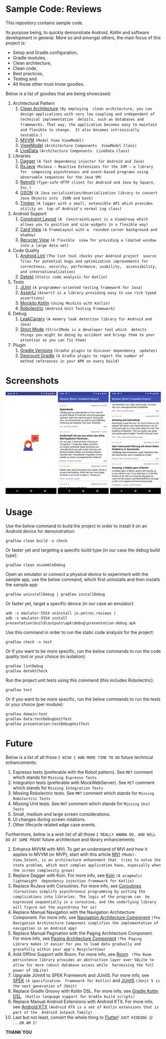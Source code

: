 # Sample Code: Reviews

This repository contains sample code. 

Its purpose being, to quickly demonstrate Android, Kotlin and software development in general. More so and amongst others, 
the main focus of this project is:
- Setup and Gradle configuration, 
- Gradle modules,
- Clean architecture,
- Clean code,
- Best practices,
- Testing and 
- All those other must know goodies.

Below is a list of goodies that are being showcased:

1. Architectural Pattern
    1. [Clean Architecture](https://8thlight.com/blog/uncle-bob/2012/08/13/the-clean-architecture.html) ```(By employing 
    clean architecture, you can design applications with very low coupling and independent of technical implementation 
    details, such as databases and frameworks. That way, the application becomes easy to maintain and flexible to change. 
    It also becomes intrinsically testable.)```
    2. [MVVM](https://en.wikipedia.org/wiki/Model%E2%80%93view%E2%80%93viewmodel) ```(Model View ViewModel)```
    3. [ViewModel](https://developer.android.com/topic/libraries/architecture/viewmodel) ```(Architecture Components 
    ViewModel Class)```
    4. [LivaData](https://developer.android.com/topic/libraries/architecture/livedata) ```(Architecture Components 
    LiveData Class)```
2. Libraries
    1. [Dagger](https://github.com/google/dagger) ```(A fast dependency injector for Android and Java)```
    2. [RxJava](https://github.com/ReactiveX/RxJava) ```(RxJava – Reactive Extensions for the JVM – a library for 
    composing asynchronous and event-based programs using observable sequences for the Java VM)```
    3. [Retrofit](https://github.com/square/retrofit) ```(Type-safe HTTP client for Android and Java by Square, Inc.)```
    4. [GSON](https://github.com/google/gson) ```(A Java serialization/deserialization library to convert Java Objects into 
    JSON and back)```
    5. [Timber](https://github.com/JakeWharton/timber) ```(A logger with a small, extensible API which provides utility on 
    top of Android's normal Log class)```
3. Android Support
    1. [Constraint Layout](https://developer.android.com/reference/android/support/constraint/ConstraintLayout) ```(A 
    ConstraintLayout is a ViewGroup which allows you to position and size widgets in a flexible way)```
    2. [Card View](https://developer.android.com/reference/android/support/v7/widget/CardView.html) ```(A FrameLayout with a 
    rounded corner background and shadow)```
    3. [Recycler View](https://developer.android.com/reference/android/support/v7/widget/RecyclerView.html) ```(A flexible 
    view for providing a limited window into a large data set)```
4. Code Quality
    1. [Android Lint](https://developer.android.com/studio/write/lint.html) ```(The lint tool checks your Android project 
    source files for potential bugs and optimization improvements for correctness, security, performance, usability, 
    accessibility, and internationalization)```
    2. [Detekt](https://github.com/arturbosch/detekt) ```(Static code analysis for Kotlin)```
5. Tests
    1. [JUnit](https://github.com/junit-team/junit4) ```(A programmer-oriented testing framework for Java)```
    2. [AssertJ](https://github.com/joel-costigliola/assertj-core) ```(AssertJ is a library providing easy to use rich typed 
    assertions)```
    3. [Mockito Kotlin](https://github.com/nhaarman/mockito-kotlin) ```(Using Mockito with Kotlin)```
    4. [Robolectric](https://github.com/robolectric/robolectric) ```(Android Unit Testing Framework)```
6. Debug
    1. [LeakCanary](https://github.com/square/leakcanary) ```(A memory leak detection library for Android and Java)```
    1. [Strict Mode](https://developer.android.com/reference/android/os/StrictMode) ```(StrictMode is a developer tool which 
    detects things you might be doing by accident and brings them to your attention so you can fix them)```
7. Plugin
    1. [Gradle Versions](https://github.com/ben-manes/gradle-versions-plugin) ```(Gradle plugin to discover dependency 
    updates)```
    2. [Dexcount Gradle](https://github.com/KeepSafe/dexcount-gradle-plugin) ```(A Gradle plugin to report the number of 
    method references in your APK on every build)```

# Screenshots

![alt tag](https://github.com/ParaskP7/sample-code-reviews/blob/master/demo.png)

# Usage

Use the below command to build the project in order to install it on an Android device for demonstration:
```
gradlew clean build -x check
```

Or faster yet and targeting a specific build type (in our case the debug build type):
```
gradlew clean assembleDebug
```

Open an emulator or connect a physical device to experiment with the sample app, use the below command, which first 
uninstalls and then installs the sample app:
```
gradlew uninstallDebug | gradlew installDebug
```

Or faster yet, target a specific device (in our case an emulator):
```
adb -s emulator-5554 uninstall io.petros.reviews | 
adb -s emulator-5554 install presentation\build\outputs\apk\debug\presentation-debug.apk
```

Use this command in order to run the static code analysis for the project:
```
gradlew check -x test
```

Or if you want to be more specific, run the below commands to run the code quality tool or your choice (in isolation):
```
gradlew lintDebug
gradlew detektCheck
```

Run the project unit tests using this command (this includes Robolectric):
```
gradlew test
```

Or if you want to be more specific, run the below commands to run the tests or your choice (per module):
```
gradlew domain:test
gradlew data:testDebugUnitTest
gradlew presentation:testDebugUnitTest
```

# Future

Below is a list of all those ```I WISH I HAD MORE TIME TO DO``` future technical enhancements:
1. Espresso tests (preferable with the Robot pattern). See `MET` comment which stands for `Missing Espresso Tests`
2. Integration tests (preferable with MockWebServer). See `MIT` comment which stands for `Missing Integration Tests`
3. Missing Robolectric tests. See `MRT` comment which stands for `Missing Robolectric Tests`
4. Missing Unit tests. See `MUT` comment which stands for `Missing Unit Tests`
5. Small, medium and large screen considerations.
6. UI changes during screen rotations.
7. Other lifecycle related edge case events.

Furthermore, below is a wish list of all those ```I REALLY WANNA DO, AND WILL DO AT SOME POINT``` future architecture 
and library enhancements:
1. Enhance MVVM with MVI. To get an understand of MVI and how it applies to MVVM (or MVP), start with this article
   [MVI](http://hannesdorfmann.com/android/model-view-intent) ```(Model-View_Intent, is an architecture enhancment that 
   tries to solve the state problem, which most complex application have, especially when the screen complexity grows)```
2. Replace Dagger with Koin. For more info, see [Koin](https://github.com/InsertKoinIO/koin) ```(A pragmatic lightweight 
   dependency injection framework for Kotlin)```
3. Replace RxJava with Coroutines. For more info, see [Coroutines](https://kotlinlang.org/docs/reference/coroutines.html) ```
   (Coroutines simplify asynchronous programming by putting the complications into libraries. The logic of the program can 
   be expressed sequentially in a coroutine, and the underlying library will figure out the asynchrony for us)```
4. Replace Manual Navigation with the Navigation Architecture Component. For more info, see 
   [Navigation Architecture Component](https://developer.android.com/topic/libraries/architecture/navigation/) ```(The 
   Navigation Architecture Component simplifies the implementation of navigation in an Android app)```
5. Replace Manual Pagination with the Paging Architecture Component. For more info, see 
   [Paging Architecture Component](https://developer.android.com/topic/libraries/architecture/paging/) ```(The Paging 
   Library makes it easier for you to load data gradually and gracefully within your app's RecyclerView)```
6. Add Offline Support with Room. For more info, see [Room](https://developer.android.com/topic/libraries/architecture/room) ```
   (The Room persistence library provides an abstraction layer over SQLite to allow for more robust database access while 
   harnessing the full power of SQLite)```
7. Upgrade JUnit4 to SPEK Framework and JUnit5. For more info, see [SPEK](https://spekframework.org/) ```(A specification 
   framework for Kotlin)``` and [JUnit5](https://junit.org/junit5/) ```(JUnit 5 is the next generation of JUnit)```
8. Replace Gradle Groovy with Kotlin DSL. For more info, see [Gradle Kotlin DSL](https://github.com/gradle/kotlin-dsl) ```
   (Kotlin language support for Gradle build scripts)```
9. Replace Manual Android Extensions with Android KTX. For more info, see 
   [Android KTX](https://developer.android.com/kotlin/ktx) ```(Android KTX is a set of Kotlin extensions that is part of the 
   Android Jetpack family)```
10. Last but not least, convert the whole thing to [Flutter](https://flutter.io/)! ```JUST KIDDING 😛 ...OR AM I!```


**THANK YOU**

